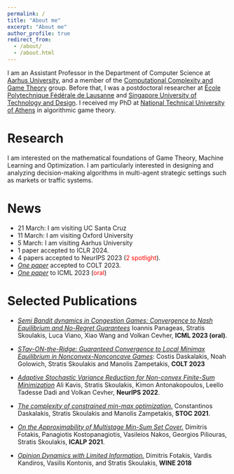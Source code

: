 ```yaml
---
permalink: /
title: "About me"
excerpt: "About me"
author_profile: true
redirect_from:
  - /about/
  - /about.html
---
```


I am an Assistant Professor in the Department of Computer Science at [Aarhus University](https://international.au.dk/), and a member of the [Computational Complexity and Game Theory](https://cs.au.dk/research/computational-complexity-and-game-theory/) group. Before that, I was a postdoctoral researcher at [École Polytechnique Fédérale de Lausanne](https://www.epfl.ch/en/) and [Singapore University of Technology and Design](https://www.sutd.edu.sg/). I received my PhD at [National Technical University of Athens](https://ntua.gr/en/) in algorithmic game theory. 

Research
======

I am interested on the mathematical foundations of Game Theory, Machine Learning and Optimization. I am particularly interested in designing and analyzing decision-making algorithms in multi-agent strategic settings such as markets or traffic systems.  

News
======
* 21 March: I am visiting UC Santa Cruz  
* 11 March: I am visiting Oxford University  
* 5 March: I am visiting Aarhus University  
* 1 paper accepted to ICLR 2024.
* 4 papers accepted to NeurIPS 2023 (<span style="color:red">2 spotlight</span>).
* [<em>One paper</em>](https://sskoul.github.io/files/STONR.pdf) accepted to COLT 2023.
* [<em>One paper</em>](https://sskoul.github.io/files/congestion.pdf) to ICML 2023 (<span style="color:red">oral</span>)


Selected Publications
======
* [<em>Semi Bandit dynamics in Congestion Games: Convergence to Nash Equilibrium and No-Regret Guarantees</em>](https://sskoul.github.io/files/congestion.pdf) Ioannis Panageas, Stratis Skoulakis, Luca Viano, Xiao Wang and Volkan Cevher, **ICML 2023 (oral)**.

* [<em>STay-ON-the-Ridge: Guaranteed Convergence to Local Minimax Equilibrium in Nonconvex-Nonconcave Games</em>](https://sskoul.github.io/files/STONR.pdf): Costis Daskalakis, Noah Golowich, Stratis Skoulakis and Manolis Zampetakis, **COLT 2023**


* [<em>Adaptive Stochastic Variance Reduction for Non-convex Finite-Sum Minimization</em>](https://sskoul.github.io/files/Adaspider.pdf) Ali Kavis, Stratis Skoulakis, Kimon Antonakopoulos, Leello Tadesse Dadi and Volkan Cevher, **NeurIPS 2022**.


* [<em>The complexity of constrained min-max optimization.</em>](https://sskoul.github.io/files/local_min_max.pdf) Constantinos Daskalakis, Stratis Skoulakis and Manolis Zampetakis, **STOC 2021**.

* [<em>On the Approximability of Multistage Min-Sum Set Cover.</em>](https://sskoul.github.io/files/MultiStage_Min_Sum.pdf) Dimitris Fotakis, Panagiotis Kostopanagiotis, Vasileios Nakos, Georgios Piliouras, Stratis Skoulakis, **ICALP 2021**.

* [<em>Opinion Dynamics with Limited Information.</em>](https://sskoul.github.io/files/opinion_dynamics_with_limited_information.pdf) Dimitris Fotakis, Vardis Kandiros, Vasilis Kontonis, and Stratis Skoulakis, **WINE 2018**

